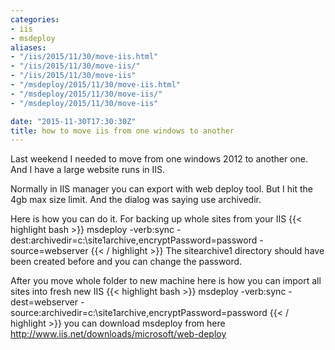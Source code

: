 ```yaml
---
categories:
- iis
- msdeploy
aliases:
- "/iis/2015/11/30/move-iis.html"
- "/iis/2015/11/30/move-iis/"
- "/iis/2015/11/30/move-iis"
- "/msdeploy/2015/11/30/move-iis.html"
- "/msdeploy/2015/11/30/move-iis/"
- "/msdeploy/2015/11/30/move-iis"

date: "2015-11-30T17:30:30Z"
title: how to move iis from one windows to another
---
```

Last weekend I needed to move from one windows 2012 to another one. And I have a large website runs in IIS.

Normally in IIS manager you can export with web deploy tool. But I hit the 4gb max size limit.  And the dialog was saying use archivedir.

Here is how you can do it. For backing up whole sites from your IIS
{{< highlight bash >}}
msdeploy -verb:sync -dest:archivedir=c:\site1archive,encryptPassword=password -source=webserver
{{< / highlight >}}
The sitearchive1 directory should have been created before and you can change the password.

After you move whole folder to new machine here is how you can import all sites into fresh new IIS
{{< highlight bash >}}
msdeploy -verb:sync -dest=webserver -source:archivedir=c:\site1archive,encryptPassword=password
{{< / highlight >}}
you can download msdeploy from here http://www.iis.net/downloads/microsoft/web-deploy